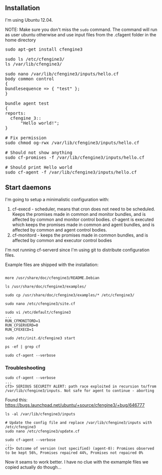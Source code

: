 ## Installation

I'm using Ubuntu 12.04. 

NOTE: Make sure you don't miss the `sudo` command. The command will run as user ubuntu otherwise and use input files from the .cfagent folder in the home directory

<pre>
sudo apt-get install cfengine3

sudo ls /etc/cfengine3/
ls /var/lib/cfengine3/

sudo nano /var/lib/cfengine3/inputs/hello.cf
body common control  
{
bundlesequence => { "test" };
}

bundle agent test
{
reports:
  cfengine_3::
      "Hello world!";
}

# Fix permission
sudo chmod og-rwx /var/lib/cfengine3/inputs/hello.cf 

# Should not show anything
sudo cf-promises -f /var/lib/cfengine3/inputs/hello.cf

# Should print Hello world
sudo cf-agent -f /var/lib/cfengine3/inputs/hello.cf 
</pre>



## Start daemons

I'm going to setup a minimalistic configuration with:

 1. cf-execd - scheduler, means that cron does not need to be scheduled. Keeps the promises made in common and monitor bundles, and is affected by common and monitor control bodies. cf-agent is executed which keeps the promises made in common and agent bundles, and is affected by common and agent control bodies.
 1. cf-monitord - keeps the promises made in common bundles, and is affected by common and executor control bodies

I'm not running cf-serverd since I'm using git to distribute configuration files.

Example files are shipped with the installation:

```

more /usr/share/doc/cfengine3/README.Debian 

ls /usr/share/doc/cfengine3/examples/

sudo cp /usr/share/doc/cfengine3/examples/* /etc/cfengine3/

sudo nano /etc/cfengine3/site.cf

sudo vi /etc/default/cfengine3
...
RUN_CFMONITORD=1
RUN_CFSERVERD=0
RUN_CFEXECD=1

sudo /etc/init.d/cfengine3 start

ps -ef | grep cf

sudo cf-agent --verbose 
```

### Troubleshooting

```
sudo cf-agent --verbose 
...
cf3> SERIOUS SECURITY ALERT: path race exploited in recursion to/from /var/lib/cfengine3/inputs. Not safe for agent to continue - aborting
```

Found this: https://bugs.launchpad.net/ubuntu/+source/cfengine3/+bug/646777

```
ls -al /var/lib/cfengine3/inputs

# Update the config file and replace /var/lib/cfengine3/inputs with /etc/cfengine3
sudo nano /etc/cfengine3/update.cf

sudo cf-agent --verbose
...
cf3> Outcome of version (not specified) (agent-0): Promises observed to be kept 56%, Promises repaired 44%, Promises not repaired 0%
```

Now it seams to work better. I have no clue with the exmample files we copied actually do though...

